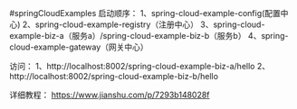 #springCloudExamples
启动顺序：
1、spring-cloud-example-config(配置中心)
2、spring-cloud-example-registry（注册中心）
3、spring-cloud-example-biz-a（服务a）/spring-cloud-example-biz-b（服务b）
4、spring-cloud-example-gateway（网关中心）

访问：
1、http://localhost:8002/spring-cloud-example-biz-a/hello
2、http://localhost:8002/spring-cloud-example-biz-b/hello

详细教程：
https://www.jianshu.com/p/7293b148028f